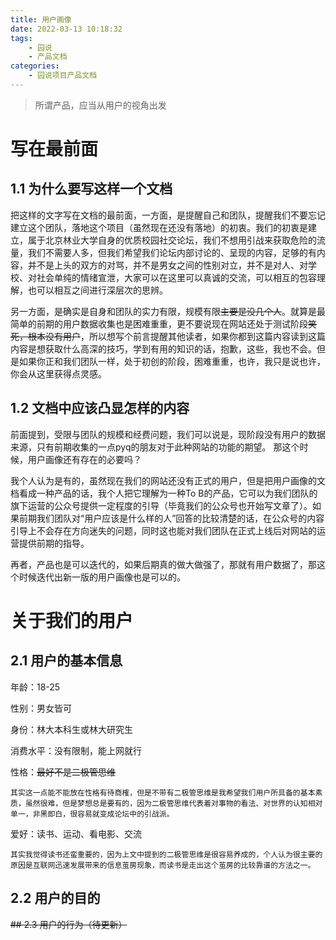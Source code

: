 ```yaml
---
title: 用户画像
date: 2022-03-13 10:18:32
tags: 
    - 园说
    - 产品文档
categories: 
    - 园说项目产品文档
---
```


> 所谓产品，应当从用户的视角出发

# 写在最前面
## 1.1 为什么要写这样一个文档

把这样的文字写在文档的最前面，一方面，是提醒自己和团队，提醒我们不要忘记建立这个团队，落地这个项目（虽然现在还没有落地）的初衷。我们的初衷是建立，属于北京林业大学自身的优质校园社交论坛，我们不想用引战来获取危险的流量，我们不需要人多，但我们希望我们论坛内部讨论的、呈现的内容，足够的有内容，并不是上头的双方的对骂，并不是男女之间的性别对立，并不是对人、对学校、对社会单纯的情绪宣泄，大家可以在这里可以真诚的交流，可以相互的包容理解，也可以相互之间进行深层次的思辨。

另一方面，是确实是自身和团队的实力有限，规模有限~~主要是没几个人~~。就算是最简单的前期的用户数据收集也是困难重重，更不要说现在网站还处于测试阶段~~笑死，根本没有用户~~，所以想写个前言提醒其他读者，如果你都到这篇内容读到这篇内容是想获取什么高深的技巧，学到有用的知识的话，抱歉，这些，我也不会。但是如果你正和我们团队一样，处于初创的阶段，困难重重，也许，我只是说也许，你会从这里获得点灵感。

## 1.2 文档中应该凸显怎样的内容

前面提到，受限与团队的规模和经费问题，我们可以说是，现阶段没有用户的数据来源，只有前期收集的一点pyq的朋友对于此种网站的功能的期望。
那这个时候，用户画像还有存在的必要吗？

我个人认为是有的，虽然现在我们的网站还没有正式的用户，但是把用户画像的文档看成一种产品的话，我个人把它理解为一种To B的产品，它可以为我们团队的旗下运营的公众号提供一定程度的引导（毕竟我们的公众号也开始写文章了）。如果前期我们团队对“用户应该是什么样的人”回答的比较清楚的话，在公众号的内容引导上不会存在方向迷失的问题，同时这也能对我们团队在正式上线后对网站的运营提供前期的指导。

再者，产品也是可以迭代的，如果后期真的做大做强了，那就有用户数据了，那这个时候迭代出新一版的用户画像也是可以的。

# 关于我们的用户
## 2.1 用户的基本信息
年龄：18-25
    
性别：男女皆可

身份：林大本科生或林大研究生

消费水平：没有限制，能上网就行

性格：~~最好不是二极管思维~~

    其实这一点能不能放在性格有待商榷，但是不带有二极管思维是我希望我们用户所具备的基本素质，虽然很难，但是梦想总是要有的，因为二极管思维代表着对事物的看法、对世界的认知相对单一，非黑即白，很容易就变成论坛中的引战派。
爱好：读书、运动、看电影、交流
    
    其实我觉得读书还蛮重要的，因为上文中提到的二极管思维是很容易养成的，个人认为很主要的原因是互联网迅速发展带来的信息茧房现象，而读书是走出这个茧房的比较靠谱的方法之一。
## 2.2 用户的目的
~~## 2.3 用户的行为（待更新）~~